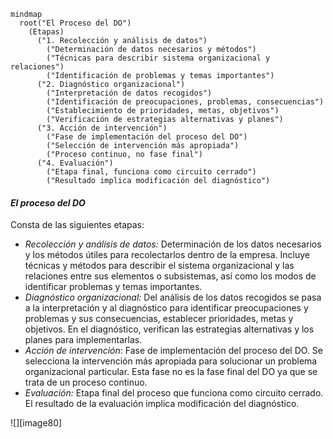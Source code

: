 ```mermaid
mindmap
  root("El Proceso del DO")
    (Etapas)
      ("1. Recolección y análisis de datos")
        ("Determinación de datos necesarios y métodos")
        ("Técnicas para describir sistema organizacional y relaciones")
        ("Identificación de problemas y temas importantes")
      ("2. Diagnóstico organizacional")
        ("Interpretación de datos recogidos")
        ("Identificación de preocupaciones, problemas, consecuencias")
        ("Establecimiento de prioridades, metas, objetivos")
        ("Verificación de estrategias alternativas y planes")
      ("3. Acción de intervención")
        ("Fase de implementación del proceso del DO")
        ("Selección de intervención más apropiada")
        ("Proceso continuo, no fase final")
      ("4. Evaluación")
        ("Etapa final, funciona como circuito cerrado")
        ("Resultado implica modificación del diagnóstico")
```

#### ***El proceso del DO***

Consta de las siguientes etapas:

* *Recolección y análisis de datos:* Determinación de los datos necesarios y los métodos útiles para recolectarlos dentro de la empresa. Incluye técnicas y métodos para describir el sistema organizacional y las relaciones entre sus elementos o subsistemas, así como los modos de identificar problemas y temas importantes.  
* *Diagnóstico organizacional:* Del análisis de los datos recogidos se pasa a la interpretación y al diagnóstico para identificar preocupaciones y problemas y sus consecuencias, establecer prioridades, metas y objetivos. En el diagnóstico, verifican las estrategias alternativas y los planes para implementarlas.  
* *Acción de intervención*: Fase de implementación del proceso del DO. Se selecciona la intervención más apropiada para solucionar un problema organizacional particular. Esta fase no es la fase final del DO ya que se trata de un proceso continuo.  
* *Evaluación:* Etapa final del proceso que funciona como circuito cerrado. El resultado de la evaluación implica modificación del diagnóstico.

![][image80] 